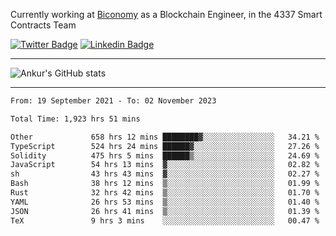 Currently working at [Biconomy](https://biconomy.io/) as a Blockchain Engineer, in the 4337 Smart Contracts Team

 [![Twitter Badge](https://img.shields.io/badge/-@ankurdubey521-1ca0f1?style=flat-square&labelColor=1ca0f1&logo=twitter&logoColor=white&link=https://twitter.com/ankurdubey521)](https://twitter.com/ankurdubey521) [![Linkedin Badge](https://img.shields.io/badge/-ankurdubey521-blue?style=flat-square&logo=Linkedin&logoColor=white&link=https://www.linkedin.com/in/ankurdubey521/)](https://www.linkedin.com/in/ankurdubey521/)

<hr/>

![Ankur's GitHub stats](https://github-readme-stats.vercel.app/api?username=ankurdubey521&count_private=true&theme=radical)

<hr/>

<!--START_SECTION:waka-->

```txt
From: 19 September 2021 - To: 02 November 2023

Total Time: 1,923 hrs 51 mins

Other             658 hrs 12 mins ████████▓░░░░░░░░░░░░░░░░   34.21 %
TypeScript        524 hrs 24 mins ██████▓░░░░░░░░░░░░░░░░░░   27.26 %
Solidity          475 hrs 5 mins  ██████▒░░░░░░░░░░░░░░░░░░   24.69 %
JavaScript        54 hrs 13 mins  ▓░░░░░░░░░░░░░░░░░░░░░░░░   02.82 %
sh                43 hrs 43 mins  ▓░░░░░░░░░░░░░░░░░░░░░░░░   02.27 %
Bash              38 hrs 12 mins  ▒░░░░░░░░░░░░░░░░░░░░░░░░   01.99 %
Rust              32 hrs 42 mins  ▒░░░░░░░░░░░░░░░░░░░░░░░░   01.70 %
YAML              26 hrs 53 mins  ▒░░░░░░░░░░░░░░░░░░░░░░░░   01.40 %
JSON              26 hrs 41 mins  ▒░░░░░░░░░░░░░░░░░░░░░░░░   01.39 %
TeX               9 hrs 3 mins    ░░░░░░░░░░░░░░░░░░░░░░░░░   00.47 %
```

<!--END_SECTION:waka-->
